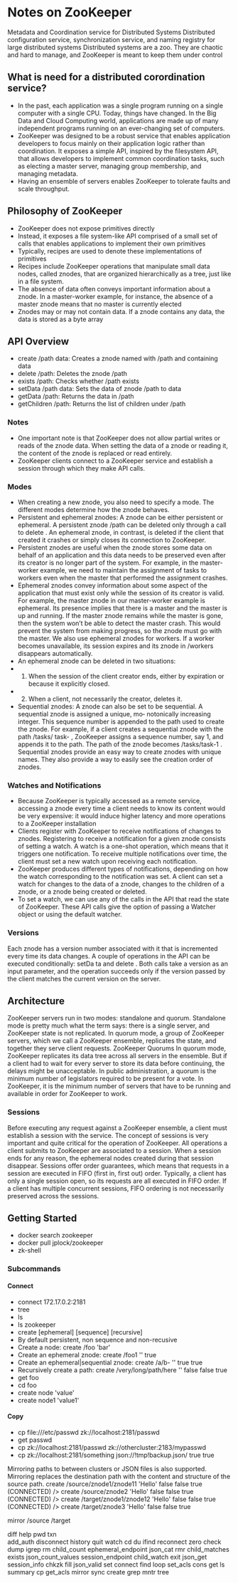 # Notes on ZooKeeper

Metadata and Coordination service for Distributed Systems
Distributed configuration service, synchronization service, and naming registry for large distributed systems
Distributed systems are a zoo. They are chaotic and hard to manage, and ZooKeeper is meant to keep them under control

## What is need for a distributed corordination service?
* In the past, each application was a single program running on a single computer with a single CPU. Today, things have changed. In the Big Data and Cloud Computing world, applications are made up of many independent programs running on an ever-changing set of computers.
* ZooKeeper was designed to be a robust service that enables application developers to focus mainly on their application logic rather than coordination. It exposes a simple API, inspired by the filesystem API, that allows developers to implement common coordination tasks, such as electing a master server, managing group membership, and managing metadata.
* Having an ensemble of servers enables ZooKeeper to tolerate faults and scale throughput.

## Philosophy of ZooKeeper
* ZooKeeper does not expose primitives directly
* Instead, it exposes a file system-like API comprised of a small set of calls that enables applications to implement their own primitives
* Typically, recipes are used to denote these implementations of primitives
* Recipes include ZooKeeper operations that manipulate small data nodes, called znodes, that are organized hierarchically as a tree, just like in a file system.
* The absence of data often conveys important information about a znode. In a master-worker example, for instance, the absence of a master znode means that no master is currently elected
* Znodes may or may not contain data. If a znode contains any data, the data is stored as a byte array

## API Overview
* create /path data: Creates a znode named with /path and containing data
* delete /path: Deletes the znode /path
* exists /path: Checks whether /path exists
* setData /path data: Sets the data of znode /path to data
* getData /path: Returns the data in /path
* getChildren /path: Returns the list of children under /path

### Notes
* One important note is that ZooKeeper does not allow partial writes or reads of the znode data. When setting the data of a znode or reading it, the content of the znode is replaced or read entirely.
* ZooKeeper clients connect to a ZooKeeper service and establish a session through which they make API calls.


### Modes
* When creating a new znode, you also need to specify a mode. The different modes determine how the znode behaves.
* Persistent and ephemeral znodes: A znode can be either persistent or ephemeral. A persistent znode /path can be deleted only through a call to delete . An ephemeral znode, in contrast, is deleted if the client that created it crashes or simply closes its connection to ZooKeeper.
* Persistent znodes are useful when the znode stores some data on behalf of an application and this data needs to be preserved even after its creator is no longer part of the system. For example, in the master-worker example, we need to maintain the assignment of tasks to workers even when the master that performed the assignment crashes.
* Ephemeral znodes convey information about some aspect of the application that must exist only while the session of its creator is valid. For example, the master znode in our master-worker example is ephemeral. Its presence implies that there is a master and the master is up and running. If the master znode remains while the master is gone, then the system won’t be able to detect the master crash. This would prevent the system from making progress, so the znode must go with the master. We also use ephemeral znodes for workers. If a worker becomes unavailable, its session expires and its znode in /workers disappears automatically.
* An ephemeral znode can be deleted in two situations:
* 1. When the session of the client creator ends, either by expiration or because it explicitly closed.
* 2. When a client, not necessarily the creator, deletes it.
* Sequential znodes: A znode can also be set to be sequential. A sequential znode is assigned a unique, mo‐ notonically increasing integer. This sequence number is appended to the path used to create the znode. For example, if a client creates a sequential znode with the path /tasks/ task- , ZooKeeper assigns a sequence number, say 1, and appends it to the path. The path of the znode becomes /tasks/task-1 . Sequential znodes provide an easy way to create znodes with unique names. They also provide a way to easily see the creation order of znodes.

### Watches and Notifications
* Because ZooKeeper is typically accessed as a remote service, accessing a znode every time a client needs to know its content would be very expensive: it would induce higher latency and more operations to a ZooKeeper installation
* Clients register with ZooKeeper to receive notifications of changes to znodes. Registering to receive a notification for a given znode consists of setting a watch. A watch is a one-shot operation, which means that it triggers one notification. To receive multiple notifications over time, the client must set a new watch upon receiving each notification.
* ZooKeeper produces different types of notifications, depending on how the watch corresponding to the notification was set. A client can set a watch for changes to the data of a znode, changes to the children of a znode, or a znode being created or deleted.
* To set a watch, we can use any of the calls in the API that read the state of ZooKeeper. These API calls give the option of passing a Watcher object or using the default watcher.

### Versions
Each znode has a version number associated with it that is incremented every time its data changes. A couple of operations in the API can be executed conditionally: setDa ta and delete . Both calls take a version as an input parameter, and the operation succeeds only if the version passed by the client matches the current version on the server.

## Architecture
ZooKeeper servers run in two modes: standalone and quorum. Standalone mode is pretty much what the term says: there is a single server, and ZooKeeper state is not replicated. In quorum mode, a group of ZooKeeper servers, which we call a ZooKeeper ensemble, replicates the state, and together they serve client requests.
ZooKeeper Quorums
In quorum mode, ZooKeeper replicates its data tree across all servers in the ensemble. But if a client had to wait for every server to store its data before continuing, the delays might be unacceptable. In public administration, a quorum is the minimum number of legislators required to be present for a vote. In ZooKeeper, it is the minimum number of servers that have to be running and available in order for ZooKeeper to work.

### Sessions
Before executing any request against a ZooKeeper ensemble, a client must establish a session with the service. The concept of sessions is very important and quite critical for the operation of ZooKeeper. All operations a client submits to ZooKeeper are associated to a session. When a session ends for any reason, the ephemeral nodes created during that session disappear.
Sessions offer order guarantees, which means that requests in a session are executed in FIFO (first in, first out) order. Typically, a client has only a single session open, so its requests are all executed in FIFO order. If a client has multiple concurrent sessions, FIFO ordering is not necessarily preserved across the sessions.


## Getting Started
* docker search zookeeper
* docker pull jplock/zookeeper
* zk-shell

### Subcommands
#### Connect
* connect 172.17.0.2:2181
* tree
* ls
* ls zookeeper
* create <path> <value> [ephemeral] [sequence] [recursive]
* By default persistent, non sequence and non-recusive
* Create a node: create /foo 'bar'
* Create an ephemeral znode: create /foo1 '' true
* Create an ephemeral|sequential znode: create /a/b- '' true true
* Recursively create a path: create /very/long/path/here '' false false true
* get foo
* cd foo
* create node 'value'
* create node1 'value1'

#### Copy
* cp file:///etc/passwd zk://localhost:2181/passwd
* get passwd
* cp zk://localhost:2181/passwd zk://othercluster:2183/mypasswd
* cp zk://localhost:2181/something json://!tmp!backup.json/ true true

Mirroring paths to between clusters or JSON files is also supported. Mirroring replaces the destination path with the content and structure of the source path.
create /source/znode1/znode11 'Hello' false false true
(CONNECTED) /> create /source/znode2 'Hello' false false true
(CONNECTED) /> create /target/znode1/znode12 'Hello' false false true
(CONNECTED) /> create /target/znode3 'Hello' false false true

mirror /source /target


diff
help
pwd
txn  
add_auth
disconnect
history
quit
watch
cd
du
ifind
reconnect
zero
check
dump
igrep
rm
child_count    ephemeral_endpoint  json_cat           rmr
child_matches  exists              json_count_values  session_endpoint
child_watch    exit                json_get           session_info
chkzk          fill                json_valid         set
connect        find                loop               set_acls
cons           get                 ls                 summary
cp             get_acls            mirror             sync
create         grep                mntr               tree

